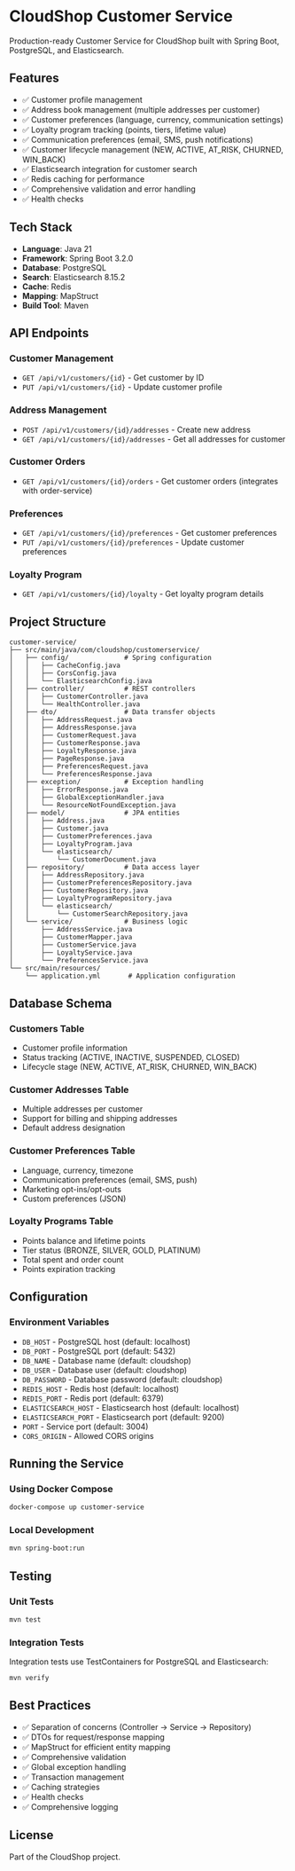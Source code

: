 # CloudShop Customer Service

Production-ready Customer Service for CloudShop built with Spring Boot, PostgreSQL, and Elasticsearch.

## Features

- ✅ Customer profile management
- ✅ Address book management (multiple addresses per customer)
- ✅ Customer preferences (language, currency, communication settings)
- ✅ Loyalty program tracking (points, tiers, lifetime value)
- ✅ Communication preferences (email, SMS, push notifications)
- ✅ Customer lifecycle management (NEW, ACTIVE, AT_RISK, CHURNED, WIN_BACK)
- ✅ Elasticsearch integration for customer search
- ✅ Redis caching for performance
- ✅ Comprehensive validation and error handling
- ✅ Health checks

## Tech Stack

- **Language**: Java 21
- **Framework**: Spring Boot 3.2.0
- **Database**: PostgreSQL
- **Search**: Elasticsearch 8.15.2
- **Cache**: Redis
- **Mapping**: MapStruct
- **Build Tool**: Maven

## API Endpoints

### Customer Management

- `GET /api/v1/customers/{id}` - Get customer by ID
- `PUT /api/v1/customers/{id}` - Update customer profile

### Address Management

- `POST /api/v1/customers/{id}/addresses` - Create new address
- `GET /api/v1/customers/{id}/addresses` - Get all addresses for customer

### Customer Orders

- `GET /api/v1/customers/{id}/orders` - Get customer orders (integrates with order-service)

### Preferences

- `GET /api/v1/customers/{id}/preferences` - Get customer preferences
- `PUT /api/v1/customers/{id}/preferences` - Update customer preferences

### Loyalty Program

- `GET /api/v1/customers/{id}/loyalty` - Get loyalty program details

## Project Structure

```
customer-service/
├── src/main/java/com/cloudshop/customerservice/
│   ├── config/              # Spring configuration
│   │   ├── CacheConfig.java
│   │   ├── CorsConfig.java
│   │   └── ElasticsearchConfig.java
│   ├── controller/          # REST controllers
│   │   ├── CustomerController.java
│   │   └── HealthController.java
│   ├── dto/                 # Data transfer objects
│   │   ├── AddressRequest.java
│   │   ├── AddressResponse.java
│   │   ├── CustomerRequest.java
│   │   ├── CustomerResponse.java
│   │   ├── LoyaltyResponse.java
│   │   ├── PageResponse.java
│   │   ├── PreferencesRequest.java
│   │   └── PreferencesResponse.java
│   ├── exception/           # Exception handling
│   │   ├── ErrorResponse.java
│   │   ├── GlobalExceptionHandler.java
│   │   └── ResourceNotFoundException.java
│   ├── model/               # JPA entities
│   │   ├── Address.java
│   │   ├── Customer.java
│   │   ├── CustomerPreferences.java
│   │   ├── LoyaltyProgram.java
│   │   └── elasticsearch/
│   │       └── CustomerDocument.java
│   ├── repository/          # Data access layer
│   │   ├── AddressRepository.java
│   │   ├── CustomerPreferencesRepository.java
│   │   ├── CustomerRepository.java
│   │   ├── LoyaltyProgramRepository.java
│   │   └── elasticsearch/
│   │       └── CustomerSearchRepository.java
│   └── service/             # Business logic
│       ├── AddressService.java
│       ├── CustomerMapper.java
│       ├── CustomerService.java
│       ├── LoyaltyService.java
│       └── PreferencesService.java
└── src/main/resources/
    └── application.yml       # Application configuration
```

## Database Schema

### Customers Table

- Customer profile information
- Status tracking (ACTIVE, INACTIVE, SUSPENDED, CLOSED)
- Lifecycle stage (NEW, ACTIVE, AT_RISK, CHURNED, WIN_BACK)

### Customer Addresses Table

- Multiple addresses per customer
- Support for billing and shipping addresses
- Default address designation

### Customer Preferences Table

- Language, currency, timezone
- Communication preferences (email, SMS, push)
- Marketing opt-ins/opt-outs
- Custom preferences (JSON)

### Loyalty Programs Table

- Points balance and lifetime points
- Tier status (BRONZE, SILVER, GOLD, PLATINUM)
- Total spent and order count
- Points expiration tracking

## Configuration

### Environment Variables

- `DB_HOST` - PostgreSQL host (default: localhost)
- `DB_PORT` - PostgreSQL port (default: 5432)
- `DB_NAME` - Database name (default: cloudshop)
- `DB_USER` - Database user (default: cloudshop)
- `DB_PASSWORD` - Database password (default: cloudshop)
- `REDIS_HOST` - Redis host (default: localhost)
- `REDIS_PORT` - Redis port (default: 6379)
- `ELASTICSEARCH_HOST` - Elasticsearch host (default: localhost)
- `ELASTICSEARCH_PORT` - Elasticsearch port (default: 9200)
- `PORT` - Service port (default: 3004)
- `CORS_ORIGIN` - Allowed CORS origins

## Running the Service

### Using Docker Compose

```bash
docker-compose up customer-service
```

### Local Development

```bash
mvn spring-boot:run
```

## Testing

### Unit Tests

```bash
mvn test
```

### Integration Tests

Integration tests use TestContainers for PostgreSQL and Elasticsearch:

```bash
mvn verify
```

## Best Practices

- ✅ Separation of concerns (Controller → Service → Repository)
- ✅ DTOs for request/response mapping
- ✅ MapStruct for efficient entity mapping
- ✅ Comprehensive validation
- ✅ Global exception handling
- ✅ Transaction management
- ✅ Caching strategies
- ✅ Health checks
- ✅ Comprehensive logging

## License

Part of the CloudShop project.

